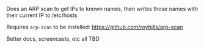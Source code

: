 Does an ARP scan to get IPs to known names, then writes those names with their current IP to /etc/hosts

Requires `arp-scan` to be installed: https://github.com/royhills/arp-scan

Better docs, screencasts, etc all TBD
